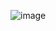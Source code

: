 ![image](https://user-images.githubusercontent.com/58474431/185740530-11841a1f-97ea-4189-bd90-82607b998e96.png)

